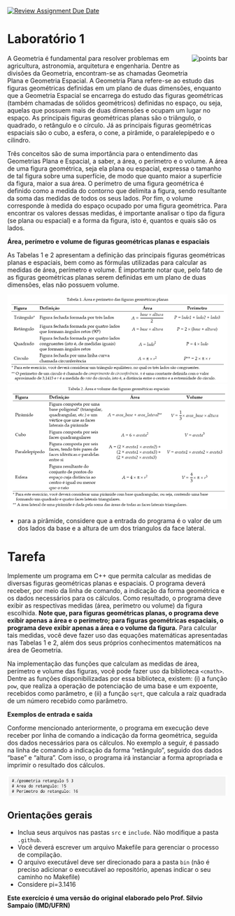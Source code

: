 [![Review Assignment Due Date](https://classroom.github.com/assets/deadline-readme-button-24ddc0f5d75046c5622901739e7c5dd533143b0c8e959d652212380cedb1ea36.svg)](https://classroom.github.com/a/E25z5_aH)
# Laboratório 1

<img alt="points bar" align="right" height="36" src="../../blob/status/.github/activity-icons/points-bar.svg" />

A Geometria é fundamental para resolver problemas em agricultura, astronomia, arquitetura e engenharia. Dentre as divisões da Geometria, encontram-se as chamadas Geometria Plana e Geometria Espacial. A Geometria Plana refere-se ao estudo das figuras geométricas definidas em um plano de duas dimensões, enquanto que a Geometria Espacial se encarrega do estudo das figuras geométricas (também chamadas de sólidos geométricos) definidas no espaço, ou seja, aquelas que possuem mais de duas dimensões e ocupam um lugar no espaço. As principais figuras geométricas planas são o triângulo, o quadrado, o retângulo e o círculo. Já as principais figuras geométricas espaciais são o cubo, a esfera, o cone, a pirâmide, o paralelepípedo e o cilindro.

Três conceitos são de suma importância para o entendimento das Geometrias Plana e Espacial, a saber, a área, o perímetro e o volume. A área de uma figura geométrica, seja ela plana ou espacial, expressa o tamanho de tal figura sobre uma superfície, de modo que quanto maior a superfície da figura, maior a sua área. O perímetro de uma figura geométrica é definido como a medida do contorno que delimita a figura, sendo resultante da soma das medidas de todos os seus lados. Por fim, o volume corresponde à medida do espaço ocupado por uma figura geométrica. Para encontrar os valores dessas medidas, é importante analisar o tipo da figura (se plana ou espacial) e a forma da figura, isto é, quantos e quais são os lados.

**Área, perímetro e volume de figuras geométricas planas e espaciais**

As Tabelas 1 e 2 apresentam a definição das principais figuras geométricas planas e espaciais, bem como as fórmulas utilizadas para calcular as medidas de área, perímetro e volume. É importante notar que, pelo fato de as figuras geométricas planas serem definidas em um plano de duas dimensões, elas não possuem volume.

![alt](./pics/tabela1.png)
![alt](./pics/tabela2.png)

+ para a pirâmide, considere que a entrada do programa é o valor de um dos lados da base e a altura de um dos triangulos da face lateral.

# Tarefa

Implemente um programa em C++ que permita calcular as medidas de diversas figuras geométricas planas e espaciais. O programa deverá receber, por meio da linha de comando, a indicação da forma geométrica e os dados necessários para os cálculos. Como resultado, o programa deve exibir as respectivas medidas (área, perímetro ou volume) da figura escolhida. **Note que, para figuras geométricas planas, o programa deve exibir apenas a área e o perímetro; para figuras geométricas espaciais, o programa deve exibir apenas a área e o volume da figura.** Para calcular tais medidas, você deve fazer uso das equações matemáticas apresentadas nas Tabelas 1 e 2, além dos seus próprios conhecimentos matemáticos na área de Geometria.

Na implementação das funções que calculam as medidas de área, perímetro e volume das figuras, você pode fazer uso da biblioteca `<cmath>`. Dentre as funções disponibilizadas por essa biblioteca, existem: (i) a função `pow`, que realiza a operação de potenciação de uma base e um expoente, recebidos como parâmetro, e (ii) a função `sqrt`, que calcula a raiz quadrada de um número recebido como parâmetro.

**Exemplos de entrada e saída**

Conforme mencionado anteriormente, o programa em execução deve receber por linha de comando a indicação da forma geométrica, seguida dos dados necessários para os cálculos. No exemplo a seguir, é passado na linha de comando a indicação da forma “retângulo”, seguido dos dados “base” e “altura”. Com isso, o programa irá instanciar a forma apropriada e imprimir o resultado dos cálculos.

![alt](./pics/exemplo1.png)

## Orientações gerais
+ Inclua seus arquivos nas pastas `src` e `include`. Não modifique a pasta `.github`.
+ Você deverá escrever um arquivo Makefile para gerenciar o processo de compilação.
+ O arquivo executável deve ser direcionado para a pasta `bin` (não é preciso adicionar o executável ao repositório, apenas indicar o seu caminho no Makefile)
+ Considere pi=3.1416

**Este exercício é uma versão do original elaborado pelo Prof. Silvio Sampaio (IMD/UFRN)** 


